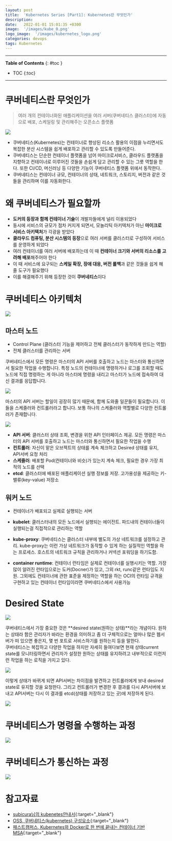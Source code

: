 ```yaml
---
layout: post
title:  'Kubernetes Series [Part1]: Kubernetes란 무엇인가'
description: 
date:   2022-01-01 15:01:35 +0300
image:  '/images/kube_0.png'
logo_image:  '/images/kubernetes_logo.png'
categories: devops
tags: Kubernetes
---
```


---
**Table of Contents**
{: #toc }
*  TOC
{:toc}

---

# 쿠버네티스란 무엇인가

> 여러 개의 컨테이너화된 애플리케이션을 여러 서버(쿠버네티스 클러스터)에 자동으로 배포, 스케일링 및 관리해주는 오픈소스 플랫폼

![](/images/kube_0.png)

- 쿠버네티스(Kubernetes)는 컨테이너로 향상된 리소스 활용의 이점을 누리면서도 복잡한 분산 시스템을 쉽게 배포하고 관리할 수 있도록 만들어준다.  
- 쿠버네티스는 단순한 컨테이너 플랫폼을 넘어 마이크로서비스, 클라우드 플랫폼을 지향하고 컨테이너로 이루어진 것들을 손쉽게 담고 관리할 수 있는 그릇 역할을 한다. 또한 CI/CD, 머신러닝 등 다양한 기능이 쿠버네티스 플랫폼 위에서 동작한다.  
- 쿠버네티스는 컨테이너 규모, 컨테이너의 상태, 네트워크, 스토리지, 버전과 같은 것들을 관리하며 이를 자동화한다. 



# 왜 쿠버네티스가 필요할까

- **도커의 등장과 함께 컨테이너 기술**이 개발자들에게 널리 이용되었다
- 동시에 서비스의 규모가 점차 커지게 되면서, 모놀리틱 아키텍처가 아닌 **마이크로 서비스 아키텍처**가 각광을 받았다
- **클라우드 컴퓨팅, 분산 시스템의 등장**으로 여러 서버를 클러스터로 구성하여 서비스를 운영하게 되었다
- 여러 컨테이너를 여러 서버에 배포하는데 이 때 **컨테이너 크기와 서버의 리소스를 고려해 배포**해주어야 한다
- 이 때 서비스에 요구되는 **스케일 확장, 장애 대응, 버전 롤백**과 같은 것들을 쉽게 해줄 도구가 필요했다
- 이를 해결해주기 위해 등장한 것이 **쿠버네티스**이다

# 쿠버네티스 아키텍처

![](/images/kube_arch.png)

## 마스터 노드

- Control Plane (클러스터 기능을 제어하고 전체 클러스터가 동작하게 만드는 역할)
- 전체 클러스터를 관리하는 서버

쿠버네티스에서 모든 명령은 마스터의 API 서버를 호출하고 노드는 마스터와 통신하면서 필요한 작업을 수행합니다. 특정 노드의 컨테이너에 명령하거나 로그를 조회할 때도 노드에 직접 명령하는 게 아니라 마스터에 명령을 내리고 마스터가 노드에 접속하여 대신 결과를 응답합니다. 

![](/images/kube_5.png)

마스터의 API 서버는 할일이 굉장히 많기 때문에, 함께 도와줄 일꾼들이 필요합니다. 이들을 스케줄러와 컨트롤러라고 합니다. 보통 하나의 스케줄러와 역할별로 다양한 컨트롤러가 존재합니다.  

![](/images/kube_4.png)  

- **API 서버**: 클러스터 상태 조회, 변경을 위한 API 인터페이스 제공. 모든 명령은 마스터의 API 서버를 호출하고 노드는 마스터와 통신하면서 필요한 작업을 수행
- **컨트롤러**: 자신이 맡은 오브젝트의 상태를 계속 체크하고 Desired 상태를 유지, API서버 요청 처리
- **스케줄러**: 배포할 Pod(컨테이너와 비슷)가 있는지 계속 체크, 필요한 경우 가장 최적의 노드를 선택
- **etcd**: 클러스터에 배포된 애플리케이션 실행 정보를 저장. 고가용성을 제공하는 키-밸류(key-value) 저장소

## 워커 노드

- 컨테이너가 배포되고 실제로 실행되는 서버

- **kubelet**: 클러스터내의 모든 노드에서 실행되는 에이전트. 파드내의 컨테이너들이 실행되는걸 직접적으로 관리하는 역할
- **kube-proxy**: 쿠버네티스는 클러스터 내부에 별도의 가상 네트워크를 설정하고 관리. kube-proxy는 이런 가상 네트워크가 동작할 수 있게 하는 실질적인 역할을 하는 프로세스. 호스트의 네트워크 규칙을 관리하거나 커넥션 포워딩을 하기도함.
- **container runtime**: 컨테이너 런타임은 실제로 컨테이너를 실행시키는 역할. 가장 많이 알려진 런타임으로는 도커(Docner)가 있고, 그외 rkt, runc같은 런타임도 지원. 그외에도 컨테이너에 관한 표준을 제정하는 역할을 하는 OCI의 런타임 규격을 구현하고 있는 컨테이너 런타임이라면 쿠버네티스에서 사용가능

# Desired State

![](/images/kube_6.png)

쿠버네티스에서 가장 중요한 것은 **desired state(원하는 상태)**라는 개념이다. 원하는 상태라 함은 관리자가 바라는 환경을 의미하고 좀 더 구체적으로는 얼마나 많은 웹서버가 떠 있으면 좋은지, 몇 번 포트로 서비스하기를 원하는지 등을 말한다.  
쿠버네티스는 복잡하고 다양한 작업을 하지만 자세히 들여다보면 현재 상태current state를 모니터링하면서 관리자가 설정한 원하는 상태를 유지하려고 내부적으로 이런저런 작업을 하는 로직을 가지고 있다.  

![](/images/kube_7.png)

이렇게 상태가 바뀌게 되면 API서버는 차이점을 발견하고 컨트롤러에게 보내 desired state로 유지할 것을 요청한다. 그리고 컨트롤러가 변경한 후 결과를 다시 API서버에 보내고 API서버는 다시 이 결과를 etcd(상태를 저장하고 있는 곳)에 저장하게 된다.  

![](/images/kube_8.png)

# 쿠버네티스가 명령을 수행하는 과정

![](/images/kube_api_server.png)

# 쿠버네티스가 통신하는 과정

![](/images/kube_network.png)

# 참고자료  
- [subicura님의 kubenetes안내서](https://subicura.com/2019/05/19/kubernetes-basic-1.html){:target="_blank"}
- [OSS, 쿠버네티스(kubernetes) 구성요소](https://www.oss.kr/info_techtip/show/a084eeb7-c3fe-457d-a50d-6e17fe9b8dbc){:target="_blank"}
- [패스트캠퍼스, Kubernetes와 Docker로 한 번에 끝내는 컨테이너 기반 MSA](https://fastcampus.co.kr/){:target="_blank"}